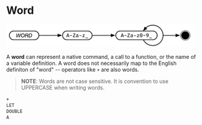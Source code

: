 # Word

![Word](../assets/word.png)

A **word** can represent a native command, a call to a function, or the name of a variable definition. A word does not necessarily map to the English definiton of "word" -- operators like `+` are also words.

> **NOTE**: Words are not case sensitive. It is convention to use UPPERCASE when writing words.

```text
+
LET
DOUBLE
A
```
